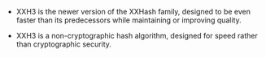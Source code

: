 - XXH3 is the newer version of the XXHash family, designed to be even faster than its predecessors while maintaining or improving quality.

- XXH3 is a non-cryptographic hash algorithm, designed for speed rather than cryptographic security.